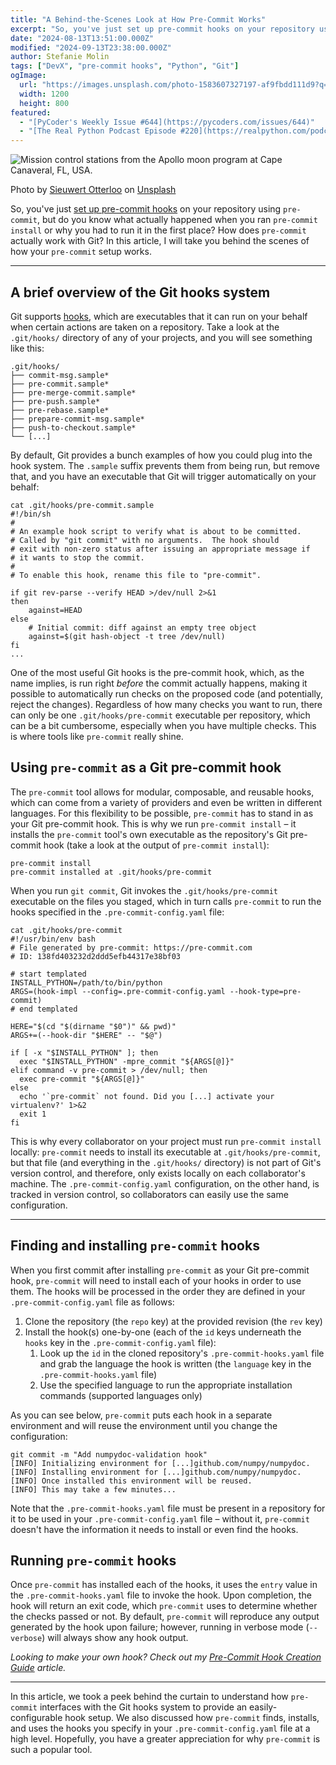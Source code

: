 ```yaml
---
title: "A Behind-the-Scenes Look at How Pre-Commit Works"
excerpt: "So, you've just set up pre-commit hooks on your repository using `pre-commit`, but do you know what actually happened when you ran `pre-commit install` or why you had to run it in the first place? How does `pre-commit` actually work with Git? In this article, I will take you behind the scenes of how your `pre-commit` setup works."
date: "2024-08-13T13:51:00.000Z"
modified: "2024-09-13T23:38:00.000Z"
author: Stefanie Molin
tags: ["DevX", "pre-commit hooks", "Python", "Git"]
ogImage:
  url: "https://images.unsplash.com/photo-1583607327197-af9fbdd111d9?q=80&w=1200&auto=format&fit=crop&ixlib=rb-4.0.3&ixid=M3wxMjA3fDB8MHxwaG90by1wYWdlfHx8fGVufDB8fHx8fA%3D%3D"
  width: 1200
  height: 800
featured:
  - "[PyCoder's Weekly Issue #644](https://pycoders.com/issues/644)"
  - "[The Real Python Podcast Episode #220](https://realpython.com/podcasts/rpp/220/)"
---
```


![Mission control stations from the Apollo moon program at Cape Canaveral, FL, USA.](https://images.unsplash.com/photo-1583607327197-af9fbdd111d9?q=80&w=1200&auto=format&fit=crop&ixlib=rb-4.0.3&ixid=M3wxMjA3fDB8MHxwaG90by1wYWdlfHx8fGVufDB8fHx8fA%3D%3D)

<figcaption>

Photo by [Sieuwert Otterloo](https://unsplash.com/@sieuwert) on [Unsplash](https://unsplash.com/)

</figcaption>

So, you've just [set up pre-commit hooks](/articles/devx/pre-commit/setup-guide/) on your repository using `pre-commit`, but do you know what actually happened when you ran `pre-commit install` or why you had to run it in the first place? How does `pre-commit` actually work with Git? In this article, I will take you behind the scenes of how your `pre-commit` setup works.

---

## A brief overview of the Git hooks system

Git supports [hooks](https://git-scm.com/book/en/v2/Customizing-Git-Git-Hooks), which are executables that it can run on your behalf when certain actions are taken on a repository. Take a look at the `.git/hooks/` directory of any of your projects, and you will see something like this:

```treeview
.git/hooks/
├── commit-msg.sample*
├── pre-commit.sample*
├── pre-merge-commit.sample*
├── pre-push.sample*
├── pre-rebase.sample*
├── prepare-commit-msg.sample*
├── push-to-checkout.sample*
└── [...]
```

By default, Git provides a bunch examples of how you could plug into the hook system. The `.sample` suffix prevents them from being run, but remove that, and you have an executable that Git will trigger automatically on your behalf:

```shell[class="command-line"][data-prompt="$"][data-output="2-18"]
cat .git/hooks/pre-commit.sample
#!/bin/sh
#
# An example hook script to verify what is about to be committed.
# Called by "git commit" with no arguments.  The hook should
# exit with non-zero status after issuing an appropriate message if
# it wants to stop the commit.
#
# To enable this hook, rename this file to "pre-commit".

if git rev-parse --verify HEAD >/dev/null 2>&1
then
	against=HEAD
else
	# Initial commit: diff against an empty tree object
	against=$(git hash-object -t tree /dev/null)
fi
...
```

One of the most useful Git hooks is the pre-commit hook, which, as the name implies, is run right *before* the commit actually happens, making it possible to automatically run checks on the proposed code (and potentially, reject the changes). Regardless of how many checks you want to run, there can only be one `.git/hooks/pre-commit` executable per repository, which can be a bit cumbersome, especially when you have multiple checks. This is where tools like `pre-commit` really shine.

## Using `pre-commit` as a Git pre-commit hook

The `pre-commit` tool allows for modular, composable, and reusable hooks, which can come from a variety of providers and even be written in different languages. For this flexibility to be possible, `pre-commit` has to stand in as your Git pre-commit hook. This is why we run `pre-commit install` &ndash; it installs the `pre-commit` tool's own executable as the repository's Git pre-commit hook (take a look at the output of `pre-commit install`):

```shell[class="command-line"][data-prompt="$"][data-output="2"]
pre-commit install
pre-commit installed at .git/hooks/pre-commit
```

When you run `git commit`, Git invokes the `.git/hooks/pre-commit` executable on the files you staged, which in turn calls `pre-commit` to run the hooks specified in the `.pre-commit-config.yaml` file:

```shell[class="command-line"][data-prompt="$"][data-output="2-21"]
cat .git/hooks/pre-commit
#!/usr/bin/env bash
# File generated by pre-commit: https://pre-commit.com
# ID: 138fd403232d2ddd5efb44317e38bf03

# start templated
INSTALL_PYTHON=/path/to/bin/python
ARGS=(hook-impl --config=.pre-commit-config.yaml --hook-type=pre-commit)
# end templated

HERE="$(cd "$(dirname "$0")" && pwd)"
ARGS+=(--hook-dir "$HERE" -- "$@")

if [ -x "$INSTALL_PYTHON" ]; then
  exec "$INSTALL_PYTHON" -mpre_commit "${ARGS[@]}"
elif command -v pre-commit > /dev/null; then
  exec pre-commit "${ARGS[@]}"
else
  echo '`pre-commit` not found. Did you [...] activate your virtualenv?' 1>&2
  exit 1
fi
```

This is why every collaborator on your project must run `pre-commit install` locally: `pre-commit` needs to install its executable at `.git/hooks/pre-commit`, but that file (and everything in the `.git/hooks/` directory) is not part of Git's version control, and therefore, only exists locally on each collaborator's machine. The `.pre-commit-config.yaml` configuration, on the other hand, is tracked in version control, so collaborators can easily use the same configuration.

---

## Finding and installing `pre-commit` hooks

When you first commit after installing `pre-commit` as your Git pre-commit hook, `pre-commit` will need to install each of your hooks in order to use them. The hooks will be processed in the order they are defined in your `.pre-commit-config.yaml` file as follows:
1. Clone the repository (the `repo` key) at the provided revision (the `rev` key)
2. Install the hook(s) one-by-one (each of the `id` keys underneath the `hooks` key in the `.pre-commit-config.yaml` file):
   1. Look up the `id` in the cloned repository's `.pre-commit-hooks.yaml` file and grab the language the hook is written (the `language` key in the `.pre-commit-hooks.yaml` file)
   2. Use the specified language to run the appropriate installation commands (supported languages only)

As you can see below, `pre-commit` puts each hook in a separate environment and will reuse the environment until you change the configuration:

```shell[class="command-line"][data-prompt="$"][data-output="2-5"]
git commit -m "Add numpydoc-validation hook"
[INFO] Initializing environment for [...]github.com/numpy/numpydoc.
[INFO] Installing environment for [...]github.com/numpy/numpydoc.
[INFO] Once installed this environment will be reused.
[INFO] This may take a few minutes...
```

Note that the `.pre-commit-hooks.yaml` file must be present in a repository for it to be used in your `.pre-commit-config.yaml` file &ndash; without it, `pre-commit` doesn't have the information it needs to install or even find the hooks.

## Running `pre-commit` hooks

Once `pre-commit` has installed each of the hooks, it uses the `entry` value in the `.pre-commit-hooks.yaml` file to invoke the hook. Upon completion, the hook will return an exit code, which `pre-commit` uses to determine whether the checks passed or not. By default, `pre-commit` will reproduce any output generated by the hook upon failure; however, running in verbose mode (<span class="text-nowrap">`--verbose`</span>) will always show any hook output.

*Looking to make your own hook? Check out my [Pre-Commit Hook Creation Guide](/articles/devx/pre-commit/hook-creation-guide/) article.*

---

In this article, we took a peek behind the curtain to understand how `pre-commit` interfaces with the Git hooks system to provide an easily-configurable hook setup. We also discussed how `pre-commit` finds, installs, and uses the hooks you specify in your `.pre-commit-config.yaml` file at a high level. Hopefully, you have a greater appreciation for why `pre-commit` is such a popular tool.
